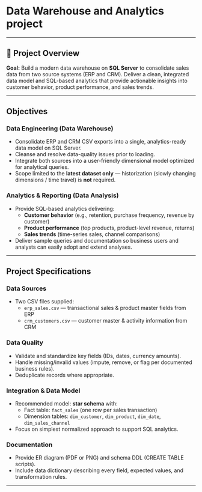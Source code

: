 # Data Warehouse and Analytics project


---


## 🚀 Project Overview
**Goal:** Build a modern data warehouse on **SQL Server** to consolidate sales data from two source systems (ERP and CRM). Deliver a clean, integrated data model and SQL-based analytics that provide actionable insights into customer behavior, product performance, and sales trends.

---

## Objectives
### Data Engineering (Data Warehouse)
- Consolidate ERP and CRM CSV exports into a single, analytics-ready data model on SQL Server.
- Cleanse and resolve data-quality issues prior to loading.
- Integrate both sources into a user-friendly dimensional model optimized for analytical queries.
- Scope limited to the **latest dataset only** — historization (slowly changing dimensions / time travel) is **not** required.

### Analytics & Reporting (Data Analysis)
- Provide SQL-based analytics delivering:
  - **Customer behavior** (e.g., retention, purchase frequency, revenue by customer)
  - **Product performance** (top products, product-level revenue, returns)
  - **Sales trends** (time-series sales, channel comparisons)
- Deliver sample queries and documentation so business users and analysts can easily adopt and extend analyses.

---

## Project Specifications
### Data Sources
- Two CSV files supplied:
  - `erp_sales.csv` — transactional sales & product master fields from ERP
  - `crm_customers.csv` — customer master & activity information from CRM

### Data Quality
- Validate and standardize key fields (IDs, dates, currency amounts).
- Handle missing/invalid values (impute, remove, or flag per documented business rules).
- Deduplicate records where appropriate.

### Integration & Data Model
- Recommended model: **star schema** with:
  - Fact table: `fact_sales` (one row per sales transaction)
  - Dimension tables: `dim_customer`, `dim_product`, `dim_date`, `dim_sales_channel`
- Focus on simplest normalized approach to support SQL analytics.

### Documentation
- Provide ER diagram (PDF or PNG) and schema DDL (CREATE TABLE scripts).
- Include data dictionary describing every field, expected values, and transformation rules.

---




